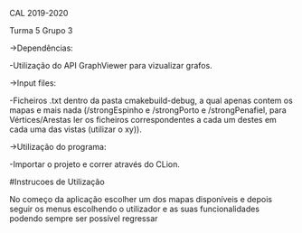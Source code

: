 CAL 2019-2020

Turma 5 Grupo 3

->Dependências:

-Utilização do API GraphViewer para vizualizar grafos.

->Input files:

-Ficheiros .txt dentro da pasta cmakebuild-debug, a qual apenas contem os mapas e mais nada (/strongEspinho e /strongPorto e /strongPenafiel, para Vértices/Arestas ler os ficheiros correspondentes a cada um destes em cada uma das vistas (utilizar o xy)).

->Utilização do programa:

-Importar o projeto e correr através do CLion.

#Instrucoes de Utilização

No começo da aplicação escolher um dos mapas disponíveis e depois seguir os menus escolhendo o utilizador e as suas funcionalidades podendo sempre ser possível regressar
